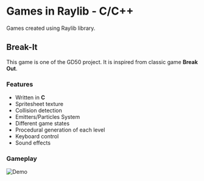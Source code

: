 # Games in Raylib - C/C++

Games created using Raylib library.

## Break-It

This game is one of the GD50 project. It is inspired from classic game **Break Out**.

### Features

- Written in **C**
- Spritesheet texture
- Collision detection
- Emitters/Particles System
- Different game states
- Procedural generation of each level
- Keyboard control
- Sound effects

### Gameplay

![Demo](https://github.com/IndieCoderMM/git-cloud/blob/master/gifs/break_it_demo.gif)
